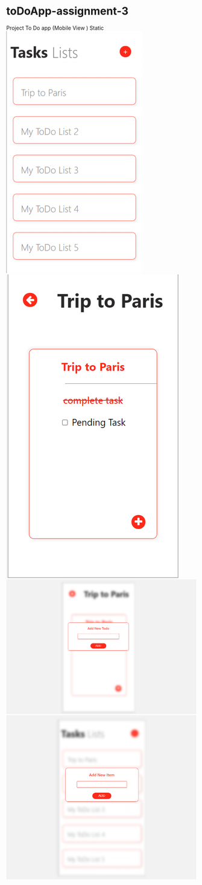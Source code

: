 # toDoApp-assignment-3
Project To Do app (Mobile View ) Static 
![alt text](https://github.com/sachinmaurya17/toDoApp-assignment-3/blob/master/images/backgrounn-image.png?raw=true)
![alt text](https://github.com/sachinmaurya17/toDoApp-assignment-3/blob/master/images/background-images-fourth.png?raw=true)
![alt text](https://github.com/sachinmaurya17/toDoApp-assignment-3/blob/master/images/fourth.png?raw=true)
![alt text](https://github.com/sachinmaurya17/toDoApp-assignment-3/blob/master/images/third.png?raw=true)
